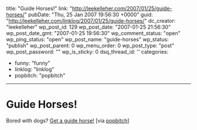 title: "Guide Horses!"
link: "http://leekelleher.com/2007/01/25/guide-horses/"
pubDate: "Thu, 25 Jan 2007 19:56:30 +0000"
guid: "http://leekelleher.com/linklog/2007/01/25/guide-horses/"
dc_creator: "leekelleher"
wp_post_id: 129
wp_post_date: "2007-01-25 21:56:30"
wp_post_date_gmt: "2007-01-25 19:56:30"
wp_comment_status: "open"
wp_ping_status: "open"
wp_post_name: "guide-horses"
wp_status: "publish"
wp_post_parent: 0
wp_menu_order: 0
wp_post_type: "post"
wp_post_password: ""
wp_is_sticky: 0
dsq_thread_id: ''
categories:
  - funny: "funny"
  - linklog: "linklog"
  - popbitch: "popbitch"

---

# Guide Horses!

Bored with dogs? <a href="http://www.guidehorse.org/photo_page.htm">Get a guide horse!</a> [via <a href="http://www.popbitch.com/">popbitch</a>]